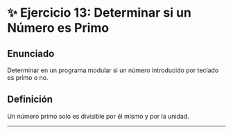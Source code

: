 # ✨ Ejercicio 13: Determinar si un Número es Primo

## Enunciado

Determinar en un programa modular si un número introducido por teclado es primo o no. 

## Definición

Un número primo solo es divisible por él mismo y por la unidad. 

---